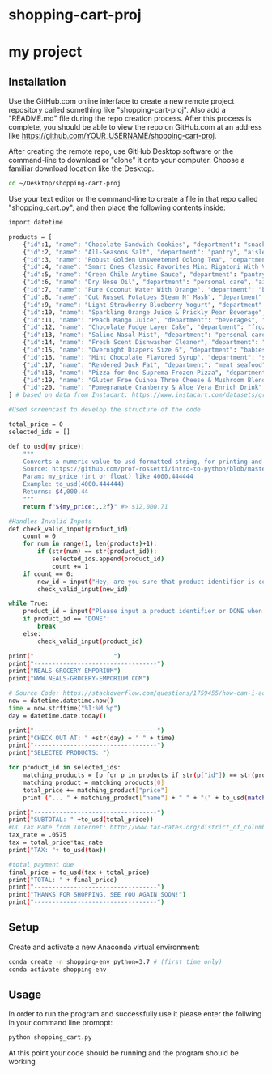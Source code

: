 # shopping-cart-proj

# my project

## Installation
Use the GitHub.com online interface to create a new remote project repository called something like "shopping-cart-proj". Also add a "README.md" file during the repo creation process. After this process is complete, you should be able to view the repo on GitHub.com at an address like https://github.com/YOUR_USERNAME/shopping-cart-proj.

After creating the remote repo, use GitHub Desktop software or the command-line to download or "clone" it onto your computer. Choose a familiar download location like the Desktop.

```sh
cd ~/Desktop/shopping-cart-proj
```
Use your text editor or the command-line to create a file in that repo called "shopping_cart.py", and then place the following contents inside:

```sh
import datetime

products = [
    {"id":1, "name": "Chocolate Sandwich Cookies", "department": "snacks", "aisle": "cookies cakes", "price": 3.50},
    {"id":2, "name": "All-Seasons Salt", "department": "pantry", "aisle": "spices seasonings", "price": 4.99},
    {"id":3, "name": "Robust Golden Unsweetened Oolong Tea", "department": "beverages", "aisle": "tea", "price": 2.49},
    {"id":4, "name": "Smart Ones Classic Favorites Mini Rigatoni With Vodka Cream Sauce", "department": "frozen", "aisle": "frozen meals", "price": 6.99},
    {"id":5, "name": "Green Chile Anytime Sauce", "department": "pantry", "aisle": "marinades meat preparation", "price": 7.99},
    {"id":6, "name": "Dry Nose Oil", "department": "personal care", "aisle": "cold flu allergy", "price": 21.99},
    {"id":7, "name": "Pure Coconut Water With Orange", "department": "beverages", "aisle": "juice nectars", "price": 3.50},
    {"id":8, "name": "Cut Russet Potatoes Steam N' Mash", "department": "frozen", "aisle": "frozen produce", "price": 4.25},
    {"id":9, "name": "Light Strawberry Blueberry Yogurt", "department": "dairy eggs", "aisle": "yogurt", "price": 6.50},
    {"id":10, "name": "Sparkling Orange Juice & Prickly Pear Beverage", "department": "beverages", "aisle": "water seltzer sparkling water", "price": 2.99},
    {"id":11, "name": "Peach Mango Juice", "department": "beverages", "aisle": "refrigerated", "price": 1.99},
    {"id":12, "name": "Chocolate Fudge Layer Cake", "department": "frozen", "aisle": "frozen dessert", "price": 18.50},
    {"id":13, "name": "Saline Nasal Mist", "department": "personal care", "aisle": "cold flu allergy", "price": 16.00},
    {"id":14, "name": "Fresh Scent Dishwasher Cleaner", "department": "household", "aisle": "dish detergents", "price": 4.99},
    {"id":15, "name": "Overnight Diapers Size 6", "department": "babies", "aisle": "diapers wipes", "price": 25.50},
    {"id":16, "name": "Mint Chocolate Flavored Syrup", "department": "snacks", "aisle": "ice cream toppings", "price": 4.50},
    {"id":17, "name": "Rendered Duck Fat", "department": "meat seafood", "aisle": "poultry counter", "price": 9.99},
    {"id":18, "name": "Pizza for One Suprema Frozen Pizza", "department": "frozen", "aisle": "frozen pizza", "price": 12.50},
    {"id":19, "name": "Gluten Free Quinoa Three Cheese & Mushroom Blend", "department": "dry goods pasta", "aisle": "grains rice dried goods", "price": 3.99},
    {"id":20, "name": "Pomegranate Cranberry & Aloe Vera Enrich Drink", "department": "beverages", "aisle": "juice nectars", "price": 4.25}
] # based on data from Instacart: https://www.instacart.com/datasets/grocery-shopping-2017

#Used screencast to develop the structure of the code

total_price = 0
selected_ids = []

def to_usd(my_price):
    """
    Converts a numeric value to usd-formatted string, for printing and display purposes.
    Source: https://github.com/prof-rossetti/intro-to-python/blob/master/notes/python/datatypes/numbers.md#formatting-as-currency
    Param: my_price (int or float) like 4000.444444
    Example: to_usd(4000.444444)
    Returns: $4,000.44
    """
    return f"${my_price:,.2f}" #> $12,000.71

#Handles Invalid Inputs
def check_valid_input(product_id):
    count = 0
    for num in range(1, len(products)+1):
        if (str(num) == str(product_id)):
            selected_ids.append(product_id)
            count += 1
    if count == 0:
        new_id = input("Hey, are you sure that product identifier is correct? Please try again: ") 
        check_valid_input(new_id)

while True:
    product_id = input("Please input a product identifier or DONE when you are finished: ")
    if product_id == "DONE":
        break
    else:
        check_valid_input(product_id)

print("                      ")
print("----------------------------------")
print("NEALS GROCERY EMPORIUM")
print("WWW.NEALS-GROCERY-EMPORIUM.COM")

# Source Code: https://stackoverflow.com/questions/1759455/how-can-i-account-for-period-am-pm-using-strftime
now = datetime.datetime.now()
time = now.strftime("%I:%M %p")
day = datetime.date.today()

print("----------------------------------")
print("CHECK OUT AT: " +str(day) + " " + time)
print("----------------------------------")
print("SELECTED PRODUCTS: ")

for product_id in selected_ids:
    matching_products = [p for p in products if str(p["id"]) == str(product_id)]
    matching_product = matching_products[0]
    total_price += matching_product["price"]
    print ("... " + matching_product["name"] + " " + "(" + to_usd(matching_product["price"]) + ")" )

print("----------------------------------")
print("SUBTOTAL: " +to_usd(total_price))
#DC Tax Rate from Internet: http://www.tax-rates.org/district_of_columbia/sales-tax
tax_rate = .0575
tax = total_price*tax_rate
print("TAX: "+ to_usd(tax))

#total payment due
final_price = to_usd(tax + total_price)
print("TOTAL: " + final_price)
print("----------------------------------")
print("THANKS FOR SHOPPING, SEE YOU AGAIN SOON!")
print("----------------------------------")
```

## Setup
Create and activate a new Anaconda virtual environment:

```sh
conda create -n shopping-env python=3.7 # (first time only)
conda activate shopping-env
```

## Usage
In order to run the program and successfully use it please enter the 
follwing in your command line promopt:
```sh
python shopping_cart.py
```
At this point your code should be running and the program should be working
